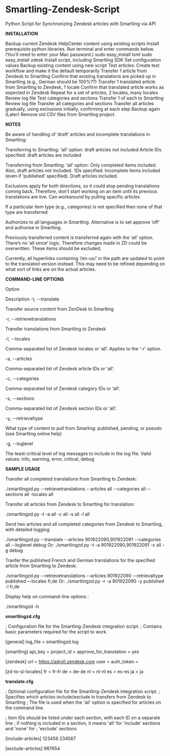 # Smartling-Zendesk-Script
Python Script for Synchronizing Zendesk articles with Smartling via API

<b>INSTALLATION</b> 

Backup current Zendesk HelpCenter content using existing scripts
Install prerequisite python libraries. Run terminal and enter commands below. (You’ll need to enter your Mac password.)
sudo easy_install lxml
sudo easy_install zdesk
Install script, including Smartling SDK
Set configuration values
Backup existing content using new script
Test articles:
Create test workflow and make it the default temporarily
Transfer 1 article from Zendesk to Smartling
Confirm that existing translations are picked up in Smartling (e.g., German should be 100%??)
Transfer 1 translated article from Smartling to Zendesk, 1 locale
Confirm that translated article works as expected in Zendesk
Repeat for a set of articles, 2 locales, many locales
Review log file
Test categories and sections
Transfer 1 of each to Smartling
Review log file
Transfer all categories and sections
Transfer all articles gradually, using exclusions initially, confirming at each step
Backup again
(Later) Remove old CSV files from Smartling project.

<b>NOTES</b>

Be aware of handling of ‘draft’ articles and incomplete translations in Smartling:

Transferring to Smartling:
‘all’ option: draft articles not included
Article IDs specified: draft articles are included

Transferring from Smartling:
‘all’ option: Only completed items included. Also, draft articles not included.
‘IDs specified: Incomplete items included (even if ‘published’ specified). Draft articles included.


Exclusions apply for both directions, so it could stop pending translations coming back. Therefore, don't start working on an item until its previous translations are live. Can workaround by pulling specific articles

If a particular item type (e.g., categories) is not specified then none of that type are transferred

Authorizes to all languages in Smartling. Alternative is to set approve ‘off’ and authorise in Smartling.

Previously transferred content is transferred again with the ‘all’ option. There’s no ‘all since’ logic. Therefore changes made in ZD could be overwritten. These items should be excluded.

Currently, all hyperlinks containing ‘/en-us/’ in the path are updated to point to the translated version instead. This may need to be refined depending on what sort of links are on the actual articles.

<b>COMMAND-LINE OPTIONS</b>

Option                      

Description
-t, --translate             

Transfer source content from ZenDesk to Smartling

-r, --retrievetranslations  

Transfer translations from Smartling to Zendesk

-l, --locales               

Comma-separated list of Zendesk locales or ‘all’. Applies to the ‘-r’ option.

-a, --articles              

Comma-separated list of Zendesk article IDs or ‘all’. 

-c, --categories            

Comma-separated list of Zendesk category IDs or ‘all’. 

-s, --sections              

Comma-separated list of Zendesk section IDs or ‘all’. 

-y, --retrievaltype         

What type of content to pull from Smarling: published, pending, or pseudo (see Smartling online help)

-g, --loglevel              

The least-critical level of log messages to include in the log file. Valid values: info, warning, error, critical, debug


<b>SAMPLE USAGE</b>

Transfer all completed translations from Smartling to Zendesk:

./smartlingzd.py --retrievetranslations --articles all --categories all --sections all -locales all

Transfer all articles from Zendesk to Smartling for translation:

./smartlingzd.py -t -a all -c all -s all -l all

Send two articles and all completed categories from Zendesk to Smartling, with detailed logging:

./smartlingzd.py --translate --articles 901922090,901922091 --categories all --loglevel debug
Or:
./smartlingzd.py -t -a 901922090,901922091 -c all -g debug

Tranfer the published French and German translations for the specified article from Smartling to Zendesk:

 ./smartlingzd.py --retrievetranslations --articles 901922090 --retrievaltype published –-locales fr,de
Or:
./smartlingzd.py -r -a 901922090 -y published -l fr,de

 Display help on command-line options :

./smartlingzd -h
    
    
<b>smartlingzd.cfg</b>

; Configuration file for the Smartling-Zendesk integration script.
; Contains basic parameters required for the script to work.

[general]
log_file = smartlingzd.log

[smartling]
api_key =
project_id = 
approve_for_translation = yes

[zendesk]
url = https://adroll.zendesk.com
user = 
auth_token =

[zd-to-sl-locales]
fr = fr-fr
de = de-de
nl = nl-nl
es = es-es
ja = ja


<b>translate.cfg</b>

; Optional configuration file for the Smartling-Zendesk integration script.
; Specifies which articles include/exclude in transfers from Zendesk to Smartling
; The file is used when the 'all' option is specified for articles on the command line. 

; item IDs should be listed under each section, with each ID on a separate line
; if nothing is included in a section, it means 'all' for 'include' sections and 'none' for 
; 'exclude' sections

[include-articles]
123456
234567


[exclude-articles]
987654

